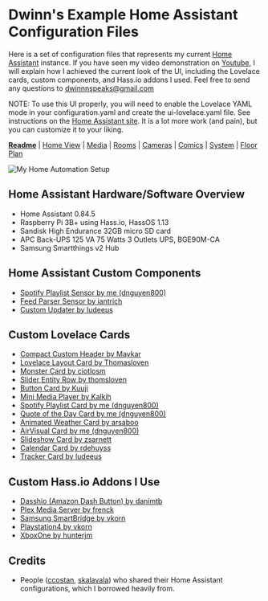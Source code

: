 # Dwinn's Example Home Assistant Configuration Files 

Here is a set of configuration files that represents my current [Home Assistant](https://home-assistant.io) instance. If you have seen my video demonstration on [Youtube](https://www.youtube.com/watch?v=Dw4JFLhTVN8), I will explain how I achieved the current look of the UI, including the Lovelace cards, custom components, and Hass.io addons I used. Feel free to send any questions to dwinnnspeaks@gmail.com

NOTE: To use this UI properly, you will need to enable the Lovelace YAML mode in your configuration.yaml and create the ui-lovelace.yaml file. See instructions on the [Home Assistant site](https://www.home-assistant.io/lovelace/yaml-mode/). It is a lot more work (and pain), but you can customize it to your liking.

[**Readme**](README.md) |
[Home View](home.md) |  [Media](media.md) | [Rooms](rooms.md) | [Cameras](cameras.md) | [Comics](comics.md) | [System](system.md) | [Floor Plan](floorplan.md) 

![My Home Automation Setup](https://raw.githubusercontent.com/dnguyen800/home-assistant-configuration-example/master/images/home-assistant.gif)

## Home Assistant Hardware/Software Overview

* Home Assistant 0.84.5
* Raspberry Pi 3B+ using Hass.io, HassOS 1.13
* Sandisk High Endurance 32GB micro SD card
* APC Back-UPS 125 VA 75 Watts 3 Outlets UPS, BGE90M-CA
* Samsung Smartthings v2 Hub

## Home Assistant Custom Components
* [Spotify Playlist Sensor by me (dnguyen800)](https://github.com/dnguyen800/Spotify-Playlist-Sensor)
* [Feed Parser Sensor by iantrich](https://github.com/custom-components/sensor.feedparser)
* [Custom Updater by ludeeus](https://github.com/custom-components/custom_updater) 
## Custom Lovelace Cards
* [Compact Custom Header by Maykar](https://github.com/maykar/compact-custom-header/)
* [Lovelace Layout Card by Thomasloven](https://github.com/thomasloven/lovelace-layout-card)
* [Monster Card by ciotlosm](https://community.home-assistant.io/t/lovelace-bringing-back-entity-filter-monster-card/58701)
* [Slider Entity Row by thomsloven](https://github.com/thomasloven/lovelace-slider-entity-row)
* [Button Card by Kuuji](https://github.com/kuuji/button-card)
* [Mini Media Player by Kalkih](https://github.com/kalkih/mini-media-player)
* [Spotify Playlist Card by me (dnguyen800)](https://github.com/dnguyen800/Spotify-Playlist-Card)
* [Quote of the Day Card by me (dnguyen800)](https://github.com/dnguyen800/Quote-of-the-Day-Card)
* [Animated Weather Card by arsaboo](https://community.home-assistant.io/t/custom-animated-weather-card-for-lovelace/58338)
*  [AirVisual Card by me (dnguyen800)](https://github.com/dnguyen800/Air-Visual-Card)
* [Slideshow Card by zsarnett](https://github.com/zsarnett/slideshow-card) 
* [Calendar Card by rdehuyss](https://github.com/rdehuyss/homeassistant-lovelace-google-calendar-card) 
* [Tracker Card by ludeeus](https://github.com/custom-cards/tracker-card)
## Custom Hass.io Addons I Use
* [Dasshio (Amazon Dash Button) by danimtb](https://github.com/danimtb/dasshio)
* [Plex Media Server by frenck](https://github.com/hassio-addons/addon-plex)
* [Samsung SmartBridge by vkorn](https://github.com/vkorn/hassio-addons/tree/master/smartthings)
* [Playstation4 by vkorn](https://github.com/vkorn/hassio-addons/tree/master/ps4waker)
* [XboxOne by hunterjm](https://github.com/hunterjm/hassio-addons/tree/master/xboxone)


## Credits
- People ([ccostan](https://github.com/CCOSTAN/Home-AssistantConfig), [skalavala](https://github.com/skalavala/smarthome)) who shared their Home Assistant configurations, which I borrowed heavily from.
